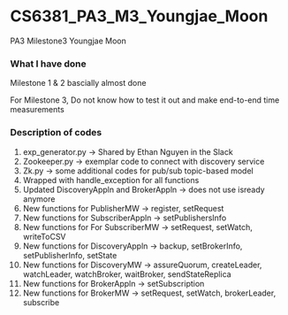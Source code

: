 # CS6381_PA3_M3_Youngjae_Moon
PA3 Milestone3 Youngjae Moon

### What I have done
Milestone 1 & 2 bascially almost done

For Milestone 3,
Do not know how to test it out and make end-to-end time measurements 

### Description of codes

1. exp_generator.py -> Shared by Ethan Nguyen in the Slack
2. Zookeeper.py -> exemplar code to connect with discovery service
3. Zk.py -> some additional codes for pub/sub topic-based model 
4. Wrapped with handle_exception for all functions
5. Updated DiscoveryAppln and BrokerAppln -> does not use isready anymore
6. New functions for PublisherMW -> register, setRequest
7. New functions for SubscriberAppln -> setPublishersInfo
8. New functions for For SubscriberMW -> setRequest, setWatch, writeToCSV
9. New functions for DiscoveryAppln -> backup, setBrokerInfo, setPublisherInfo, setState
10. New functions for DiscoveryMW -> assureQuorum, createLeader, watchLeader, watchBroker, waitBroker, sendStateReplica
11. New functions for BrokerAppln -> setSubscription
12. New functions for BrokerMW -> setRequest, setWatch, brokerLeader, subscribe
